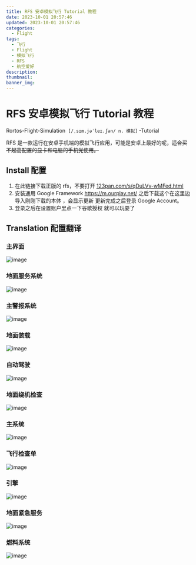 ```yaml
---
title: RFS 安卓模拟飞行 Tutorial 教程
date: 2023-10-01 20:57:46
updated: 2023-10-01 20:57:46
categories:
  - Flight
tags:
  - 飞行
  - Flight
  - 模拟飞行
  - RFS
  - 航空爱好
description: 
thumbnail: 
banner_img:
---
```


# RFS 安卓模拟飞行 Tutorial 教程

Rortos-Flight-Simulation  `[/ˌsɪm.jəˈleɪ.ʃən/ n. 模拟]` -Tutorial

RFS 是一款运行在安卓手机端的模拟飞行应用，可能是安卓上最好的呢，~~适合买不起高配置的显卡和电脑的手机党使用。~~

## Install 配置

1. 在此链接下载正版的 rfs，不要打开 [123pan.com/s/qDuLVv-wMFed.html](https://www.123pan.com/s/qDuLVv-wMFed.html)
2. 安装通用 Google Framework <https://m.ourplay.net/> 之后下载这个在这里边导入刚刚下载的本体 ，会显示更新 更新完成之后登录 Google Account。
3. 登录之后在设置账户里点一下谷歌授权 就可以玩耍了 

## Translation 配置翻译

### 主界面

​![image](https://api.whaleluo.top/onedrive/file/?path=/picstorage/blog/img/202306252215584.png)​

### 地面服务系统

​![image](https://api.whaleluo.top/onedrive/file/?path=/picstorage/blog/img/202306252215586.png)​

### 主警报系统

​![image](https://api.whaleluo.top/onedrive/file/?path=/picstorage/blog/img/202306252215587.png)​

### 地面装载

​![image](https://api.whaleluo.top/onedrive/file/?path=/picstorage/blog/img/202306252215588.png)​

### 自动驾驶

​![image](https://api.whaleluo.top/onedrive/file/?path=/picstorage/blog/img/202306252215589.png)​

### 地面绕机检查

​![image](https://api.whaleluo.top/onedrive/file/?path=/picstorage/blog/img/202306252215590.png)​

### 主系统

​![image](https://api.whaleluo.top/onedrive/file/?path=/picstorage/blog/img/202306252215591.png)​

### 飞行检查单

​![image](https://api.whaleluo.top/onedrive/file/?path=/picstorage/blog/img/202306252215592.png) 

### 引擎

​![image](https://api.whaleluo.top/onedrive/file/?path=/picstorage/blog/img/202306252215593.png)​

### 地面紧急服务

​![image](https://api.whaleluo.top/onedrive/file/?path=/picstorage/blog/img/202306252215594.png)​

### 燃料系统

​![image](https://api.whaleluo.top/onedrive/file/?path=/picstorage/blog/img/202306252215595.png)
